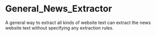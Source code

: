 # General_News_Extractor
A general way to extract all kinds of website text can extract the news website text without specifying any extraction rules.
